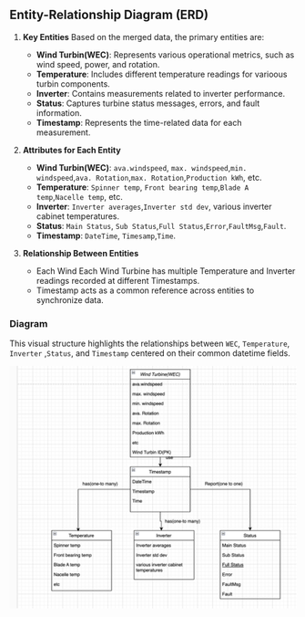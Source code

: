 ## Entity-Relationship Diagram (ERD)

1. **Key Entities**
    Based on the merged data, the primary entities are:
   - **Wind Turbin(WEC)**: Represents various operational metrics, such as wind speed, power, and rotation.
   - **Temperature**: Includes different temperature readings for varioous turbin components.
   - **Inverter**: Contains measurements related to inverter performance.
   - **Status**: Captures turbine status messages, errors, and fault information.
   - **Timestamp**: Represents the time-related data for each measurement.


2. **Attributes for Each Entity**
   - **Wind Turbin(WEC)**: `ava.windspeed`, `max. windspeed`,`min. windspeed`,`ava. Rotation`,`max. Rotation`,`Production kWh`, etc.
   - **Temperature**: `Spinner temp`, `Front bearing temp`,`Blade A temp`,`Nacelle temp`, etc.
   - **Inverter**: `Inverter averages`,`Inverter std dev`, various inverter cabinet temperatures.
   - **Status**: `Main Status`, `Sub Status`,`Full Status`,`Error`,`FaultMsg`,`Fault`.
   - **Timestamp**: `DateTime`, `Timesamp`,`Time`.


3. **Relationship Between Entities**
   - Each Wind Each Wind Turbine has multiple Temperature and Inverter readings recorded at different Timestamps.
   - Timestamp acts as a common reference across entities to synchronize data.

### Diagram
This visual structure highlights the relationships between `WEC`, `Temperature`, `Inverter` ,`Status`, and `Timestamp` centered on their common datetime fields. 

![Local image](./Output_erd.png)